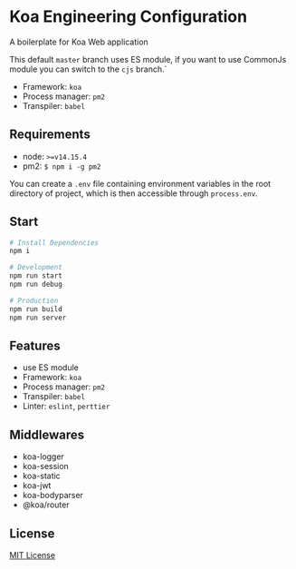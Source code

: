 # Koa Engineering Configuration

A boilerplate for Koa Web application

This default `master` branch uses ES module, if you want to use CommonJs module you can switch to the `cjs` branch.`

* Framework: `koa`
* Process manager: `pm2`
* Transpiler: `babel`

## Requirements

* node: `>=v14.15.4`
* pm2: `$ npm i -g pm2`

You can create a `.env` file containing environment variables in the root directory of project, which is then accessible through `process.env`.

## Start

```sh
# Install Dependencies
npm i

# Development
npm run start
npm run debug

# Production
npm run build
npm run server
```

## Features

* use ES module
* Framework: `koa`
* Process manager: `pm2`
* Transpiler: `babel`
* Linter: `eslint`, `perttier`


## Middlewares

* koa-logger
* koa-session
* koa-static
* koa-jwt
* koa-bodyparser
* @koa/router

## License

[MIT License](/LICENSE)
